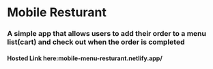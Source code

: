 # **Mobile Resturant**

### A simple app that allows users to add their order to a menu list(cart) and check out when the order is completed

#### **Hosted Link here:mobile-menu-resturant.netlify.app/**
